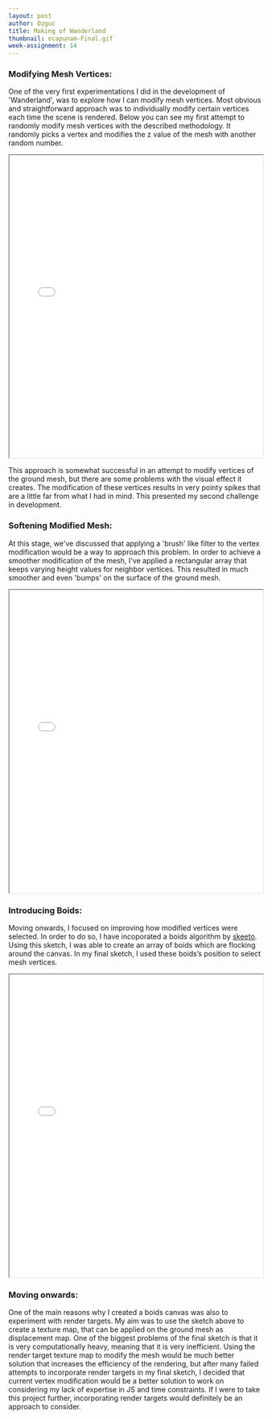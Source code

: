 ```yaml
---
layout: post
author: Ozguc
title: Making of Wanderland
thumbnail: ocapunam-Final.gif
week-assignment: 14
---
```


<h3>Modifying Mesh Vertices:</h3>
<p>
    One of the very first experimentations I did in the development of 'Wanderland', was to explore how I can modify mesh vertices. Most obvious and straightforward approach was to individually modify certain vertices each time the scene is rendered. Below you can see my first attempt to randomly modify mesh vertices with the described methodology. It randomly picks a vertex and modifies the z value of the mesh with another random number.
</p>
<iframe width="100%" height="600" src="/code/ocapunam-meshTerrain/"></iframe>
<p>
    This approach is somewhat successful in an attempt to modify vertices of the ground mesh, but there are some problems with the visual effect it creates. The modification of these vertices results in very pointy spikes that are a little far from what I had in mind. This presented my second challenge in development. 
</p>

<h3>Softening Modified Mesh:</h3>
<p>
    At this stage, we've discussed that applying a 'brush' like filter to the vertex modification would be a way to approach this problem. In order to achieve a smoother modification of the mesh, I've applied a rectangular array that keeps varying height values for neighbor vertices. This resulted in much smoother and even 'bumps' on the surface of the ground mesh.
</p>
<iframe width="100%" height="600" src="/code/ocapunam-brush/"></iframe>

<h3>Introducing Boids:</h3>
<p>
    Moving onwards, I focused on improving how modified vertices were selected. In order to do so, I have incoporated a boids algorithm by <a href="https://github.com/skeeto/boids-js">skeeto</a>. Using this sketch, I was able to create an array of boids which are flocking around the canvas. In my final sketch, I used these boids’s position to select mesh vertices.

</p>
<iframe width="100%" height="600" src="/code/ocapunam-boids/"></iframe>

<h3>Moving onwards:</h3>
<p>
  One of the main reasons why I created a boids canvas was also to experiment with render targets. My aim was to use the sketch above to create a texture map, that can be applied on the ground mesh as displacement map. One of the biggest problems of the final sketch is that it is very computationally heavy, meaning that it is very inefficient. Using the render target texture map to modify the mesh would be much better solution that increases the efficiency of the rendering, but after many failed attempts to incorporate render targets in my final sketch, I decided that current vertex modification would be a better solution to work on considering my lack of expertise in JS and time constraints. If I were to take this project further, incorporating render targets would definitely be an approach to consider.

</p>

